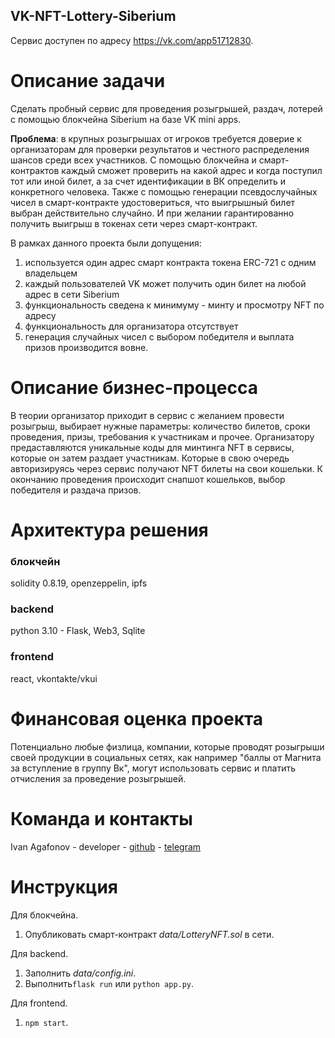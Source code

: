 ## VK-NFT-Lottery-Siberium

Сервис доступен по адресу https://vk.com/app51712830.

# Описание задачи

Сделать пробный сервис для проведения розыгрышей, раздач, лотерей с
помощью блокчейна Siberium на базе VK mini apps.

**Проблема**: в крупных розыгрышах от игроков
требуется доверие к организаторам для проверки результатов и
честного распределения шансов среди всех участников. С помощью
 блокчейна и смарт-контрактов каждый сможет проверить на какой адрес и когда поступил
тот или иной билет, а за счет идентификации в ВК определить и конкретного человека. 
Также с помощью генерации псевдослучайных чисел в смарт-контракте
удостовериться, что выигрышный билет выбран действительно случайно. 
И при желании гарантированно получить выигрыш в токенах сети через смарт-контракт.

В рамках данного проекта были допущения: 
1. используется один адрес смарт контракта токена ERC-721 с одним владельцем
2. каждый пользователей VK может получить один билет на любой
адрес в сети Siberium
3. функциональность сведена к минимуму - минту и просмотру NFT по адресу
4. функциональность для организатора отсутствует
5. генерация случайных чисел с выбором победителя 
и выплата призов производится вовне.


# Описание бизнес-процесса

В теории организатор приходит в сервис с желанием провести розыгрыш, выбирает нужные параметры:
количество билетов, сроки проведения, призы, требования к участникам и прочее. Организатору предаставляются уникальные коды для минтинга NFT в сервисы, которые он затем
раздает участникам. Которые в свою очередь авторизируясь через сервис получают NFT билеты на свои
кошельки. К окончанию проведения происходит снапшот кошельков, выбор победителя и раздача призов.


# Архитектура решения

### блокчейн
solidity 0.8.19,
openzeppelin,
ipfs

### backend

python 3.10
    - Flask, Web3, Sqlite

### frontend

react, vkontakte/vkui

# Финансовая оценка проекта

Потенциально любые физлица, компании, которые
проводят розыгрыши своей продукции в социальных сетях, как например
"баллы от Магнита за вступление в группу Вк", могут использовать сервис и платить отчисления
за проведение розыгрышей.



# Команда и контакты

Ivan Agafonov - developer - [github](https://github.com/IvanAgafonov) - [telegram](https://t.me/Foodfox_Ivan_Hashcodev)

# Инструкция

Для блокчейна.
1. Опубликовать смарт-контракт *data/LotteryNFT.sol*  в сети.

Для backend.
1. Заполнить *data/config.ini*.
2. Выполнить``flask run`` или ``python app.py``.

Для frontend.
1. ``npm start``.

